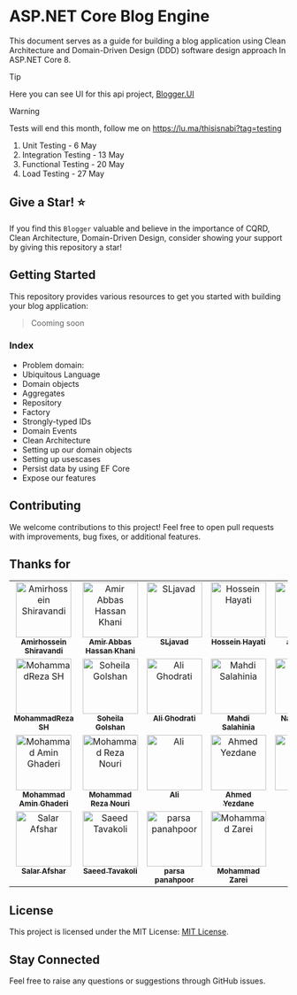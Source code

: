 # ASP.NET Core Blog Engine
This document serves as a guide for building a blog application using Clean Architecture and Domain-Driven Design (DDD) software design approach In ASP.NET Core 8.

> [!TIP]
> Here you can see UI for this api project, <a href='https://github.com/thisisnabi/Blogger.UI'>Blogger.UI</a>

> [!WARNING]
> Tests will end this month, follow me on https://lu.ma/thisisnabi?tag=testing
> 1. Unit Testing - 6 May
> 2. Integration Testing - 13 May
> 3. Functional Testing - 20 May
> 4. Load Testing - 27 May
 
## Give a Star! ⭐
If you find this `Blogger` valuable and believe in the importance of CQRD, Clean Architecture, Domain-Driven Design, consider showing your support by giving this repository a star!
 
## Getting Started

This repository provides various resources to get you started with building your blog application:

> Cooming soon
### Index
- Problem domain:
- Ubiquitous Language
- Domain objects
- Aggregates
- Repository
- Factory
- Strongly-typed IDs
- Domain Events
- Clean Architecture
- Setting up our domain objects
- Setting up usescases
- Persist data by using EF Core
- Expose our features

## Contributing

We welcome contributions to this project! Feel free to open pull requests with improvements, bug fixes, or additional features.

## Thanks for
<table>
  <tbody>
    <tr>
      <td align="center" valign="top" width="14.28%">
         <a href="https://github.com/amirhossein33">
            <img src="https://avatars.githubusercontent.com/u/141221532?v=4&s=200" width="100px;" alt="Amirhossein Shiravandi"/>
              <br /><sub><b>Amirhossein Shiravandi</b></sub></a>
      </td>
      <td align="center" valign="top" width="14.28%">
         <a href="https://github.com/amirabbas-dev">
            <img src="https://avatars.githubusercontent.com/u/89020912?v=4&s=200" width="100px;" alt="Amir Abbas Hassan Khani"/>
              <br /><sub><b>Amir Abbas Hassan Khani</b></sub></a>
      </td>
      <td align="center" valign="top" width="14.28%">
            <a href="https://github.com/SLjavad">
               <img src="https://avatars.githubusercontent.com/u/24592212?v=4&s=200" width="100px;" alt="SLjavad"/>
                   <br /><sub><b>SLjavad</b></sub></a>
       </td>
       <td align="center" valign="top" width="14.28%">
           <a href="https://github.com/hoseinhayati">
              <img src="https://avatars.githubusercontent.com/u/34894710?v=4&s=200" width="100px;" alt="Hossein Hayati"/>
                  <br /><sub><b>Hossein Hayati</b></sub></a>
       </td>
       <td align="center" valign="top" width="14.28%">
           <a href="https://github.com/aminafra">
              <img src="https://avatars.githubusercontent.com/u/99575913?v=4&s=200" width="100px;" alt="aminafra"/>
                  <br /><sub><b>aminafra</b></sub></a>
       </td>
    </tr>
    <tr>
       <td align="center" valign="top" width="14.28%">
           <a href="https://github.com/mhshahmoradi">
              <img src="https://avatars.githubusercontent.com/u/88337261?v=4&s=200" width="100px;" alt="MohammadReza SH"/>
                  <br /><sub><b>MohammadReza SH</b></sub></a>
       </td>       
       <td align="center" valign="top" width="14.28%">
           <a href="https://github.com/soheilagolshan">
              <img src="https://avatars.githubusercontent.com/u/107979661?v=4&s=200" width="100px;" alt="Soheila Golshan"/>
                  <br /><sub><b>Soheila Golshan</b></sub></a>
       </td>      
       <td align="center" valign="top" width="14.28%">
           <a href="https://github.com/alighodrati">
              <img src="https://avatars.githubusercontent.com/u/4831605?v=4&s=200" width="100px;" alt="Ali Ghodrati"/>
                  <br /><sub><b>Ali Ghodrati</b></sub></a>
       </td>       
       <td align="center" valign="top" width="14.28%">
           <a href="https://github.com/mahdisalahi">
              <img src="https://avatars.githubusercontent.com/u/67652712?v=4&s=200" width="100px;" alt="Mahdi Salahinia"/>
                  <br /><sub><b>Mahdi Salahinia</b></sub></a>
       </td>  
       <td align="center" valign="top" width="14.28%">
           <a href="https://github.com/naderjavid">
              <img src="https://avatars.githubusercontent.com/u/30950912?v=4&s=200" width="100px;" alt="Nader Javid"/>
                  <br /><sub><b>Nader Javid</b></sub></a>
       </td>
    </tr>
   <tr>
<td align="center" valign="top" width="14.28%">
    <a href="https://github.com/qa-amin">
       <img src="https://avatars.githubusercontent.com/u/99368569?v=4&s=200" width="100px;" alt="Mohammad Amin Ghaderi"/>
           <br /><sub><b>Mohammad Amin Ghaderi</b></sub></a>
</td>
<td align="center" valign="top" width="14.28%">
    <a href="https://github.com/MohammadRezaNouri520">
       <img src="https://avatars.githubusercontent.com/u/85412737?v=4&s=200" width="100px;" alt="Mohammad Reza Nouri"/>
           <br /><sub><b>Mohammad Reza Nouri</b></sub></a>
</td>
<td align="center" valign="top" width="14.28%">
    <a href="https://github.com/Alipayan">
       <img src="https://avatars.githubusercontent.com/u/111464707?v=4&s=200" width="100px;" alt="Ali"/>
           <br /><sub><b>Ali</b></sub></a>
</td>
<td align="center" valign="top" width="14.28%">
    <a href="https://github.com/ahmedyezdane">
       <img src="https://avatars.githubusercontent.com/u/61725309?v=4&s=200" width="100px;" alt="Ahmed Yezdane"/>
           <br /><sub><b>Ahmed Yezdane</b></sub></a>
</td>
<td align="center" valign="top" width="14.28%">
    <a href="https://github.com/FindFara">
       <img src="https://avatars.githubusercontent.com/u/86907188?v=4&s=200" width="100px;" alt="Fara"/>
           <br /><sub><b>Fara</b></sub></a>
</td>
</tr>
<tr>
<td align="center" valign="top" width="14.28%">
    <a href="https://github.com/afsharsalar">
       <img src="https://avatars.githubusercontent.com/u/16185749?v=4&s=200" width="100px;" alt="Salar Afshar"/>
           <br /><sub><b>Salar Afshar</b></sub></a>
</td>
<td align="center" valign="top" width="14.28%">
    <a href="https://github.com/SaeedTavakoli">
       <img src="https://avatars.githubusercontent.com/u/12038932?v=4&s=200" width="100px;" alt="Saeed Tavakoli"/>
           <br /><sub><b>Saeed Tavakoli</b></sub></a>
</td>
<td align="center" valign="top" width="14.28%">
    <a href="https://github.com/parsapanahpoor">
       <img src="https://avatars.githubusercontent.com/u/80142438?v=4&s=200" width="100px;" alt="parsa panahpoor"/>
           <br /><sub><b>parsa panahpoor</b></sub></a>
</td>
<td align="center" valign="top" width="14.28%">
    <a href="https://github.com/Bluescreen1999">
       <img src="https://avatars.githubusercontent.com/u/91001035?v=4&s=200" width="100px;" alt="Mohammad Zarei"/>
           <br /><sub><b>Mohammad Zarei</b></sub></a>
</td>
</tr>
  </tbody>
</table>

## License

This project is licensed under the MIT License: [MIT License](https://opensource.org/licenses/MIT).

## Stay Connected
Feel free to raise any questions or suggestions through GitHub issues.
